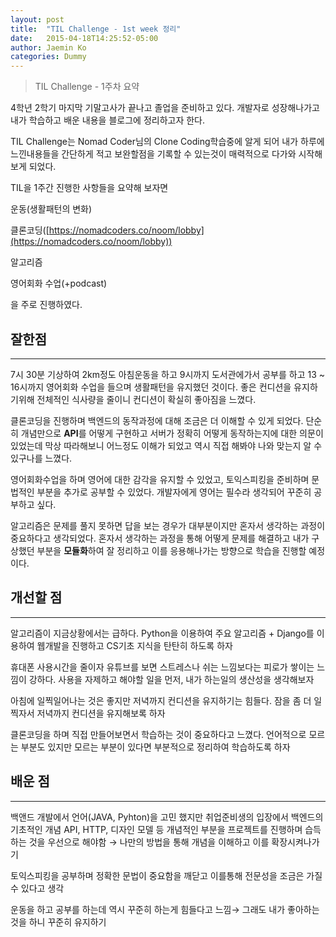 ```yaml
---
layout: post
title:  "TIL Challenge - 1st week 정리"
date:   2015-04-18T14:25:52-05:00
author: Jaemin Ko
categories: Dummy
---
```



> TIL Challenge - 1주차 요약
> 

4학년 2학기 마지막 기말고사가 끝나고 졸업을 준비하고 있다. 개발자로 성장해나가고 내가 학습하고 배운 내용을 블로그에 정리하고자 한다.

TIL Challenge는 Nomad Coder님의 Clone Coding학습중에 알게 되어 내가 하루에 느낀내용들을 간단하게 적고 보완할점을 기록할 수 있는것이 매력적으로 다가와 시작해보게 되었다.

TIL을 1주간 진행한 사항들을 요약해 보자면

운동(생활패턴의 변화)

클론코딩([https://nomadcoders.co/noom/lobby](https://nomadcoders.co/noom/lobby))

알고리즘

영어회화 수업(+podcast)

을 주로 진행하였다.

## **잘한점**

---

7시 30분 기상하여 2km정도 아침운동을 하고 9시까지 도서관에가서 공부를 하고 13 ~ 16시까지 영어회화 수업을 들으며 생활패턴을 유지했던 것이다. 좋은 컨디션을 유지하기위해 전체적인 식사량을 줄이니 컨디션이 확실히 좋아짐을 느꼈다.

클론코딩을 진행하며 백엔드의 동작과정에 대해 조금은 더 이해할 수 있게 되었다. 단순히 개념만으로 **API**를 어떻게 구현하고 서버가 정확히 어떻게 동작하는지에 대한 의문이 있었는데 막상 따라해보니 어느정도 이해가 되었고 역시 직접 해봐야 나와 맞는지 알 수 있구나를 느꼈다.

영어회화수업을 하며 영어에 대한 감각을 유지할 수 있었고, 토익스피킹을 준비하며 문법적인 부분을 추가로 공부할 수 있었다. 개발자에게 영어는 필수라 생각되어 꾸준히 공부하고 싶다.

알고리즘은 문제를 풀지 못하면 답을 보는 경우가 대부분이지만 혼자서 생각하는 과정이 중요하다고 생각되었다. 혼자서 생각하는 과정을 통해 어떻게 문제를 해결하고 내가 구상했던 부분을 **모듈화**하여 잘 정리하고 이를 응용해나가는 방향으로 학습을 진행할 예정이다.

## **개선할 점**

---

알고리즘이 지금상황에서는 급하다. Python을 이용하여 주요 알고리즘 + Django를 이용하여 웹개발을 진행하고 CS기초 지식을 탄탄히 하도록 하자

휴대폰 사용시간을 줄이자 유튜브를 보면 스트레스나 쉬는 느낌보다는 피로가 쌓이는 느낌이 강하다. 사용을 자제하고 해야할 일을 먼저, 내가 하는일의 생산성을 생각해보자

아침에 일찍일어나는 것은 좋지만 저녁까지 컨디션을 유지하기는 힘들다. 잠을 좀 더 일찍자서 저녁까지 컨디션을 유지해보록 하자

클론코딩을 하며 직접 만들어보면서 학습하는 것이 중요하다고 느꼈다. 언어적으로 모르는 부분도 있지만 모르는 부분이 있다면 부분적으로 정리하여 학습하도록 하자

## **배운 점**

---

백앤드 개발에서 언어(JAVA, Pyhton)을 고민 했지만 취업준비생의 입장에서 백엔드의 기초적인 개념 API, HTTP, 디자인 모델 등 개념적인 부분을 프로젝트를 진행하며 습득하는 것을 우선으로 해야함 → 나만의 방법을 통해 개념을 이해하고 이를 확장시켜나가기

토익스피킹을 공부하며 정확한 문법이 중요함을 깨닫고 이를통해 전문성을 조금은 가질 수 있다고 생각

운동을 하고 공부를 하는데 역시 꾸준히 하는게 힘들다고 느낌→ 그래도 내가 좋아하는 것을 하니 꾸준히 유지하기
